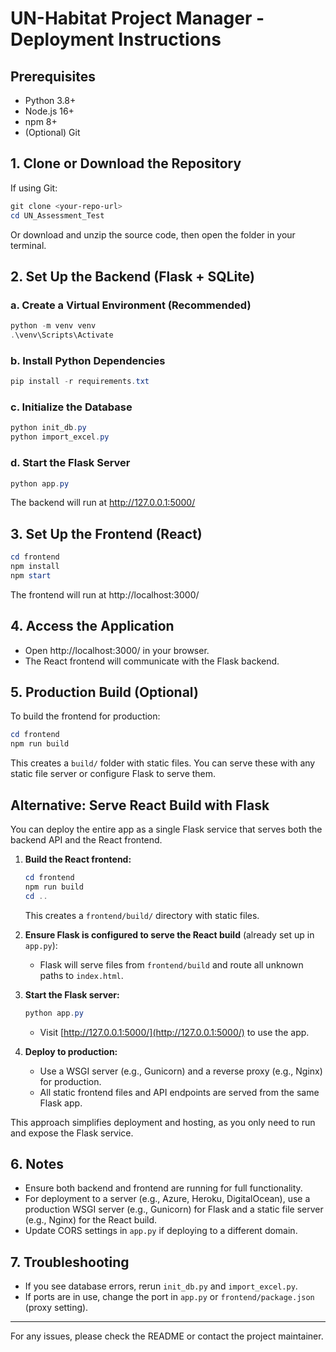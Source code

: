 # UN-Habitat Project Manager - Deployment Instructions

## Prerequisites
- Python 3.8+
- Node.js 16+
- npm 8+
- (Optional) Git

## 1. Clone or Download the Repository
If using Git:
```powershell
git clone <your-repo-url>
cd UN_Assessment_Test
```
Or download and unzip the source code, then open the folder in your terminal.

## 2. Set Up the Backend (Flask + SQLite)

### a. Create a Virtual Environment (Recommended)
```powershell
python -m venv venv
.\venv\Scripts\Activate
```

### b. Install Python Dependencies
```powershell
pip install -r requirements.txt
```

### c. Initialize the Database
```powershell
python init_db.py
python import_excel.py
```

### d. Start the Flask Server
```powershell
python app.py
```
The backend will run at http://127.0.0.1:5000/

## 3. Set Up the Frontend (React)
```powershell
cd frontend
npm install
npm start
```
The frontend will run at http://localhost:3000/

## 4. Access the Application
- Open http://localhost:3000/ in your browser.
- The React frontend will communicate with the Flask backend.

## 5. Production Build (Optional)
To build the frontend for production:
```powershell
cd frontend
npm run build
```
This creates a `build/` folder with static files. You can serve these with any static file server or configure Flask to serve them.

## Alternative: Serve React Build with Flask

You can deploy the entire app as a single Flask service that serves both the backend API and the React frontend.

1. **Build the React frontend:**
   ```powershell
   cd frontend
   npm run build
   cd ..
   ```
   This creates a `frontend/build/` directory with static files.

2. **Ensure Flask is configured to serve the React build** (already set up in `app.py`):
   - Flask will serve files from `frontend/build` and route all unknown paths to `index.html`.

3. **Start the Flask server:**
   ```powershell
   python app.py
   ```
   - Visit [http://127.0.0.1:5000/](http://127.0.0.1:5000/) to use the app.

4. **Deploy to production:**
   - Use a WSGI server (e.g., Gunicorn) and a reverse proxy (e.g., Nginx) for production.
   - All static frontend files and API endpoints are served from the same Flask app.

This approach simplifies deployment and hosting, as you only need to run and expose the Flask service.

## 6. Notes
- Ensure both backend and frontend are running for full functionality.
- For deployment to a server (e.g., Azure, Heroku, DigitalOcean), use a production WSGI server (e.g., Gunicorn) for Flask and a static file server (e.g., Nginx) for the React build.
- Update CORS settings in `app.py` if deploying to a different domain.

## 7. Troubleshooting
- If you see database errors, rerun `init_db.py` and `import_excel.py`.
- If ports are in use, change the port in `app.py` or `frontend/package.json` (proxy setting).

---

For any issues, please check the README or contact the project maintainer.
